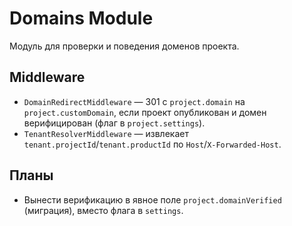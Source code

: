 # Domains Module

Модуль для проверки и поведения доменов проекта.

## Middleware

- `DomainRedirectMiddleware` — 301 с `project.domain` на `project.customDomain`, если проект опубликован и домен верифицирован (флаг в `project.settings`).
- `TenantResolverMiddleware` — извлекает `tenant.projectId`/`tenant.productId` по `Host`/`X-Forwarded-Host`.

## Планы

- Вынести верификацию в явное поле `project.domainVerified` (миграция), вместо флага в `settings`.
